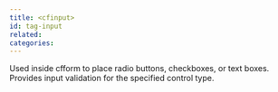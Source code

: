 ```yaml
---
title: <cfinput>
id: tag-input
related:
categories:
---
```


Used inside cfform to place radio buttons, checkboxes, or text boxes. Provides input
  validation for the specified control type.